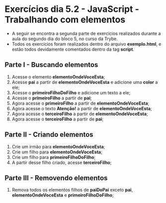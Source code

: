 # Exercícios dia 5.2 - JavaScript - Trabalhando com elementos
* A seguir se encontra a segunda parte de exercícios realizados durante a aula do segundo dia do bloco 5, no curso da Trybe.
* Todos os exercícios foram realizados dentro do arquivo **exemplo.html**, e estão todos devidamente comentados dentro da tag **script**.
## Parte I - Buscando elementos
1. Acesse o elemento **elementoOndeVoceEsta**;
2. Acesse **pai** a partir de **elementoOndeVoceEsta** e adicione uma **color** a ele;
3. Acesse o **primeiroFilhoDoFilho** e adicione um texto a ele;
4. Acesse o **primeiroFilho** a partir de **pai**;
5. Agora acesse o **primeiroFilho** a partir de **elementoOndeVoceEsta**;
6. Agora acesse o texto **Atenção!** a partir de **elementoOndeVoceEsta**;
7. Agora acesse o **terceiroFilho** a partir de **elementoOndeVoceEsta**;
8. Agora acesse o **terceiroFilho** a partir de **pai**;
## Parte II - Criando elementos
1. Crie um irmão para **elementoOndeVoceEsta**;
2. Crie um filho para **elementoOndeVoceEsta**;
3. Crie um filho para **primeiroFilhoDoFilho**;
4. A partir desse filho criado, acesse **terceiroFilho**;
## Parte III - Removendo elementos
1. Remova todos os elementos filhos de **paiDoPai** exceto **pai**, **elementoOndeVoceEsta** e **primeiroFilhoDoFilho**;
